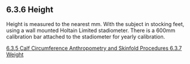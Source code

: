 ## 6.3.6 Height

Height is measured to the nearest mm. With the subject in stocking feet, using a wall mounted Holtain Limited stadiometer. There is a 600mm calibration bar attached to the stadiometer for yearly calibration.


<div class="center">
<div class="btn-group">
  <a href=":pages_path:/manuals/anthro-skinfold/6-03-05-calf-circumference.md" class="btn btn-default">
    <span class="glyphicon glyphicon-chevron-left"></span>
    6.3.5 Calf Circumference
  </a>

  <a href=":pages_path:/manuals/anthro-skinfold" class="btn btn-default">
    <span class="glyphicon glyphicon-chevron-up"></span>
    Anthropometry and Skinfold Procedures
  </a>

  <a href=":pages_path:/manuals/anthro-skinfold/6-03-07-weight.md" class="btn btn-success">
    6.3.7 Weight
    <span class="glyphicon glyphicon-chevron-right"></span>
  </a>
</div>
</div>
